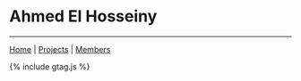 # Ahmed El Hosseiny

---
[Home](/) | [Projects](/projects) | [Members](/members)

{% include gtag.js %}
